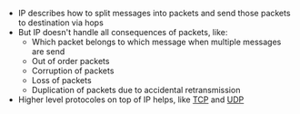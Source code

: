 - IP describes how to split messages into packets and send those packets to destination via hops
- But IP doesn't handle all consequences of packets, like:
	- Which packet belongs to which message when multiple messages are send
	- Out of order packets
	- Corruption of packets
	- Loss of packets
	- Duplication of packets due to accidental retransmission
- Higher level protocoles on top of IP helps, like [TCP](TCP.md) and [UDP](UDP.md)
